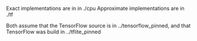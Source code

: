 Exact implementations are in in ./cpu
Approximate implementations are in ./tf

Both assume that the TensorFlow source is in ../tensorflow_pinned, and that TensorFlow was build in ../tflite_pinned
